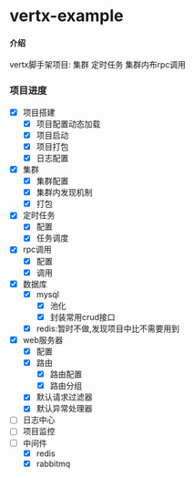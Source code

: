 # vertx-example

#### 介绍

vertx脚手架项目:
集群
定时任务
集群内布rpc调用

### 项目进度

- [x] 项目搭建
    - [x] 项目配置动态加载
    - [x] 项目启动
    - [x] 项目打包
    - [x] 日志配置
- [x] 集群
    - [x] 集群配置
    - [x] 集群内发现机制
    - [x] 打包
- [x] 定时任务
    - [x] 配置
    - [x] 任务调度
- [x] rpc调用
    - [x] 配置
    - [x] 调用
- [x] 数据库
    - [x] mysql
        - [x] 池化
        - [x] 封装常用crud接口
    - [x] redis:暂时不做,发现项目中比不需要用到
- [x] web服务器
    - [x] 配置
    - [x] 路由
        - [x] 路由配置
        - [x] 路由分组
    - [x] 默认请求过滤器
    - [x] 默认异常处理器
- [ ] 日志中心
- [ ] 项目监控
- [ ] 中间件
    - [x] redis
    - [x] rabbitmq
